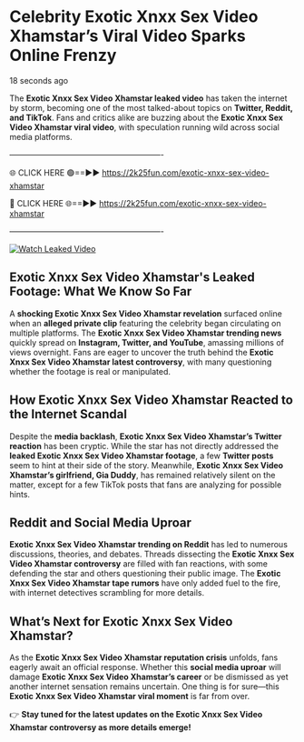 # Celebrity Exotic Xnxx Sex Video Xhamstar’s Viral Video Sparks Online Frenzy

18 seconds ago

The **Exotic Xnxx Sex Video Xhamstar leaked video** has taken the internet by storm, becoming one of the most talked-about topics on **Twitter, Reddit, and TikTok**. Fans and critics alike are buzzing about the **Exotic Xnxx Sex Video Xhamstar viral video**, with speculation running wild across social media platforms.

———————————————————-

🌐 CLICK HERE 🟢==►► https://2k25fun.com/exotic-xnxx-sex-video-xhamstar

🔴 CLICK HERE 🌐==►► https://2k25fun.com/exotic-xnxx-sex-video-xhamstar

———————————————————-

[![Watch Leaked Video](https://miro.medium.com/v2/resize:fit:828/format:webp/1*cilzJN44JGOrTw9NJCrNHA.gif "Watch Leaked Video")](https://2k25fun.com/exotic-xnxx-sex-video-xhamstar)

## **Exotic Xnxx Sex Video Xhamstar's Leaked Footage: What We Know So Far**  
A **shocking Exotic Xnxx Sex Video Xhamstar revelation** surfaced online when an **alleged private clip** featuring the celebrity began circulating on multiple platforms. The **Exotic Xnxx Sex Video Xhamstar trending news** quickly spread on **Instagram, Twitter, and YouTube**, amassing millions of views overnight. Fans are eager to uncover the truth behind the **Exotic Xnxx Sex Video Xhamstar latest controversy**, with many questioning whether the footage is real or manipulated.  

## **How Exotic Xnxx Sex Video Xhamstar Reacted to the Internet Scandal**  
Despite the **media backlash**, **Exotic Xnxx Sex Video Xhamstar’s Twitter reaction** has been cryptic. While the star has not directly addressed the **leaked Exotic Xnxx Sex Video Xhamstar footage**, a few **Twitter posts** seem to hint at their side of the story. Meanwhile, **Exotic Xnxx Sex Video Xhamstar’s girlfriend, Gia Duddy**, has remained relatively silent on the matter, except for a few TikTok posts that fans are analyzing for possible hints.  

## **Reddit and Social Media Uproar**  
**Exotic Xnxx Sex Video Xhamstar trending on Reddit** has led to numerous discussions, theories, and debates. Threads dissecting the **Exotic Xnxx Sex Video Xhamstar controversy** are filled with fan reactions, with some defending the star and others questioning their public image. The **Exotic Xnxx Sex Video Xhamstar tape rumors** have only added fuel to the fire, with internet detectives scrambling for more details.  

## **What’s Next for Exotic Xnxx Sex Video Xhamstar?**  
As the **Exotic Xnxx Sex Video Xhamstar reputation crisis** unfolds, fans eagerly await an official response. Whether this **social media uproar** will damage **Exotic Xnxx Sex Video Xhamstar’s career** or be dismissed as yet another internet sensation remains uncertain. One thing is for sure—this **Exotic Xnxx Sex Video Xhamstar viral moment** is far from over.  

👉 **Stay tuned for the latest updates on the Exotic Xnxx Sex Video Xhamstar controversy as more details emerge!**  